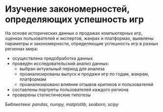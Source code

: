 # Изучение закономерностей, определяющих успешность игр

На основе исторических данных о продажах компьютерных игр, оценках пользователей и экспертов, жанрах и платформах, выявлены параметры и закономерности, определяющие успешность игр в разных регионах мира:
- осуществлена предобработка данных
- проведён исследовательский анализ данных:
  - выбран актуальный период для анализа
  - проанализированы выпуск и продажи игр по годам, жанрам, платформам
  - проанализировано влияние отзывов критиков и пользователей
- составлены портреты пользователей каждого региона
- проверены статистические гипотезы

Библиотеки: *pandas, numpy, matplotlib, seaborn, scipy*
